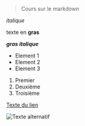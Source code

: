 >Cours sur le markdown

*italique*

texte en **gras**

***gras italique***

- Element 1
- Element 2
- Element 3

1. Premier
2. Deuxième
3. Troisième

[Texte du lien](http://url.com)

![Texte alternatif](https://www.bienmanger.com/tinyMceData/images/contents/484/content_lg.jpg)

























